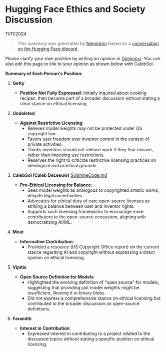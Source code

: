 # Hugging Face **Ethics and Society** Discussion
11/11/2024

> This summary was generated by [Nemotron](https://ollama.com/library/nemotron) based on a [conversation on the Hugging Face discord](https://discord.com/channels/879548962464493619/1065543482804031538/1305763896401068033).

Please clarify your own position by writing an opinion in [Opinions/](Opinions/).
You can also edit this page to link to your opinion as shown below with CalebSol.

**Summary of Each Person's Position:**

1. **Getty**
   - **Position Not Fully Expressed**: Initially inquired about cooking recipes, then became part of a broader discussion without stating a clear stance on ethical licensing.

2. **Undeleted**
   - **Against Restrictive Licensing**:
     - Believes model weights may not be protected under US copyright law.
     - Favors user freedom over inventor control in the context of private activities.
     - Thinks inventors should not release work if they fear misuse, rather than imposing use restrictions.
     - Reserves the right to criticize restrictive licensing practices on ideological and practical grounds.

3. **CalebSol (Caleb DeLeeuw)** [SolshineCode.md](/Opinions/SolshineCode.md)
   - **Pro-Ethical Licensing for Balance**:
     - Sees model weights as analogous to copyrighted artistic works, despite legal uncertainties.
     - Advocates for ethical duty of care open-source licenses as striking a balance between user and inventor rights.
     - Supports such licensing frameworks to encourage more contributors to the open-source ecosystem, aligning with democratizing AI/ML.

4. **Meat**
   - **Informative Contribution**:
     - Provided a resource (US Copyright Office report) on the current stance regarding AI and copyright without expressing a direct opinion on ethical licensing.

5. **Vipitis**
   - **Open Source Definition for Models**:
     - Highlighted the evolving definition of "open source" for models, suggesting that providing just model weights might be insufficient, likening it to binary blobs.
     - Did not express a comprehensive stance on ethical licensing but contributed to the broader discussion on open-source definitions.

6. **Faramith**
   - **Interest in Contribution**:
     - Expressed interest in contributing to a project related to the discussed topics without stating a specific position on ethical licensing.
